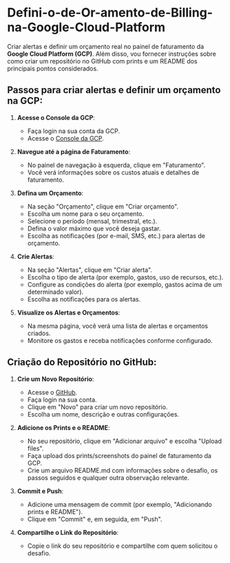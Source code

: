 # Defini-o-de-Or-amento-de-Billing-na-Google-Cloud-Platform
Criar alertas e definir um orçamento real no painel de faturamento da **Google Cloud Platform (GCP)**. Além disso, vou fornecer instruções sobre como criar um repositório no GitHub com prints e um README dos principais pontos considerados.

## Passos para criar alertas e definir um orçamento na GCP:

1. **Acesse o Console da GCP**:
   - Faça login na sua conta da GCP.
   - Acesse o [Console da GCP](https://console.cloud.google.com/).

2. **Navegue até a página de Faturamento**:
   - No painel de navegação à esquerda, clique em "Faturamento".
   - Você verá informações sobre os custos atuais e detalhes de faturamento.

3. **Defina um Orçamento**:
   - Na seção "Orçamento", clique em "Criar orçamento".
   - Escolha um nome para o seu orçamento.
   - Selecione o período (mensal, trimestral, etc.).
   - Defina o valor máximo que você deseja gastar.
   - Escolha as notificações (por e-mail, SMS, etc.) para alertas de orçamento.

4. **Crie Alertas**:
   - Na seção "Alertas", clique em "Criar alerta".
   - Escolha o tipo de alerta (por exemplo, gastos, uso de recursos, etc.).
   - Configure as condições do alerta (por exemplo, gastos acima de um determinado valor).
   - Escolha as notificações para os alertas.

5. **Visualize os Alertas e Orçamentos**:
   - Na mesma página, você verá uma lista de alertas e orçamentos criados.
   - Monitore os gastos e receba notificações conforme configurado.

## Criação do Repositório no GitHub:

1. **Crie um Novo Repositório**:
   - Acesse o [GitHub](https://github.com/).
   - Faça login na sua conta.
   - Clique em "Novo" para criar um novo repositório.
   - Escolha um nome, descrição e outras configurações.

2. **Adicione os Prints e o README**:
   - No seu repositório, clique em "Adicionar arquivo" e escolha "Upload files".
   - Faça upload dos prints/screenshots do painel de faturamento da GCP.
   - Crie um arquivo README.md com informações sobre o desafio, os passos seguidos e qualquer outra observação relevante.

3. **Commit e Push**:
   - Adicione uma mensagem de commit (por exemplo, "Adicionando prints e README").
   - Clique em "Commit" e, em seguida, em "Push".

4. **Compartilhe o Link do Repositório**:
   - Copie o link do seu repositório e compartilhe com quem solicitou o desafio.
